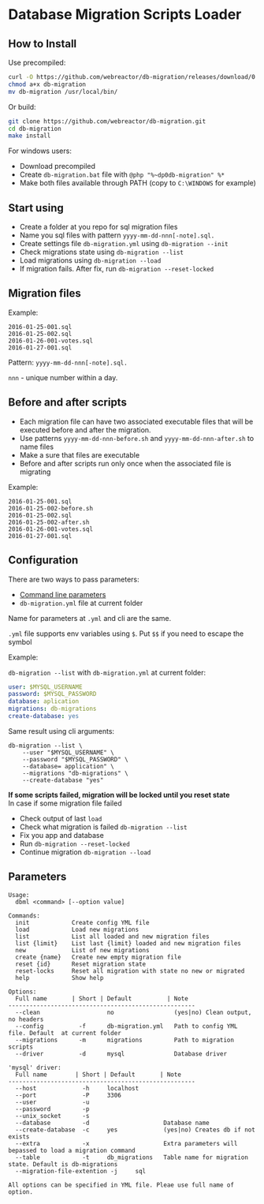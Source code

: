 Database Migration Scripts Loader
========================================

## How to Install

Use precompiled:
```bash
curl -O https://github.com/webreactor/db-migration/releases/download/0.1.0/db-migration
chmod a+x db-migration
mv db-migration /usr/local/bin/
```
Or build:
```bash
git clone https://github.com/webreactor/db-migration.git
cd db-migration
make install
```

For windows users:
* Download precompiled
* Create `db-migration.bat` file with `@php "%~dp0db-migration" %*`
* Make both files available through PATH (copy to `C:\WINDOWS` for example)

## Start using
* Create a folder at you repo for sql migration files
* Name you sql files with pattern `yyyy-mm-dd-nnn[-note].sql.`
* Create settings file `db-migration.yml` using `db-migration --init`
* Check migrations state using `db-migration --list`
* Load migrations using `db-migration --load`
* If migration fails. After fix, run `db-migration --reset-locked`

## Migration files
Example:
```
2016-01-25-001.sql
2016-01-25-002.sql
2016-01-26-001-votes.sql
2016-01-27-001.sql
```
Pattern: `yyyy-mm-dd-nnn[-note].sql.`

`nnn` - unique number within a day.

## Before and after scripts

* Each migration file can have two associated executable files that will be executed before and after the migration.
* Use patterns `yyyy-mm-dd-nnn-before.sh` and `yyyy-mm-dd-nnn-after.sh` to name files
* Make a sure that files are executable
* Before and after scripts run only once when the associated file is migrating

Example:
```
2016-01-25-001.sql
2016-01-25-002-before.sh
2016-01-25-002.sql
2016-01-25-002-after.sh
2016-01-26-001-votes.sql
2016-01-27-001.sql
```

## Configuration
There are two ways to pass parameters:
* [Command line parameters](#parameters)
* `db-migration.yml` file at current folder

Name for parameters at `.yml` and cli are the same.

`.yml` file supports env variables using `$`. Put `$$` if you need to escape the symbol

Example:

`db-migration --list`
with `db-migration.yml` at current folder:
```yml
user: $MYSQL_USERNAME
password: $MYSQL_PASSWORD
database: aplication
migrations: db-migrations
create-database: yes
```

Same result using cli arguments:
```
db-migration --list \
    --user "$MYSQL_USERNAME" \
    --password "$MYSQL_PASSWORD" \
    --database= application" \
    --migrations "db-migrations" \
    --create-database "yes"
```

**If some scripts failed, migration will be locked until you reset state**\
In case if some migration file failed
* Check output of last `load`
* Check what migration is failed `db-migration --list`
* Fix you app and database
* Run `db-migration --reset-locked`
* Continue migration `db-migration --load`

## Parameters
```
Usage:
  dbml <command> [--option value]

Commands:
  init            Create config YML file
  load            Load new migrations
  list            List all loaded and new migration files
  list {limit}    List last {limit} loaded and new migration files
  new             List of new migrations
  create {name}   Create new empty migration file
  reset {id}      Reset migration state
  reset-locks     Reset all migration with state no new or migrated
  help            Show help

Options:
  Full name       | Short | Default          | Note
-----------------------------------------------------
  --clean                   no                 (yes|no) Clean output, no headers
  --config          -f      db-migration.yml   Path to config YML file. Default  at current folder
  --migrations      -m      migrations         Path to migration scripts
  --driver          -d      mysql              Database driver

'mysql' driver:
  Full name        | Short | Default       | Note
-----------------------------------------------------
  --host             -h     localhost       
  --port             -P     3306            
  --user             -u                     
  --password         -p                     
  --unix_socket      -s                     
  --database         -d                     Database name
  --create-database  -c     yes             (yes|no) Creates db if not exists
  --extra            -x                     Extra parameters will bepassed to load a migration command
  --table            -t     db_migrations   Table name for migration state. Default is db-migrations
  --migration-file-extention -j     sql             

All options can be specified in YML file. Pleae use full name of option.

```
